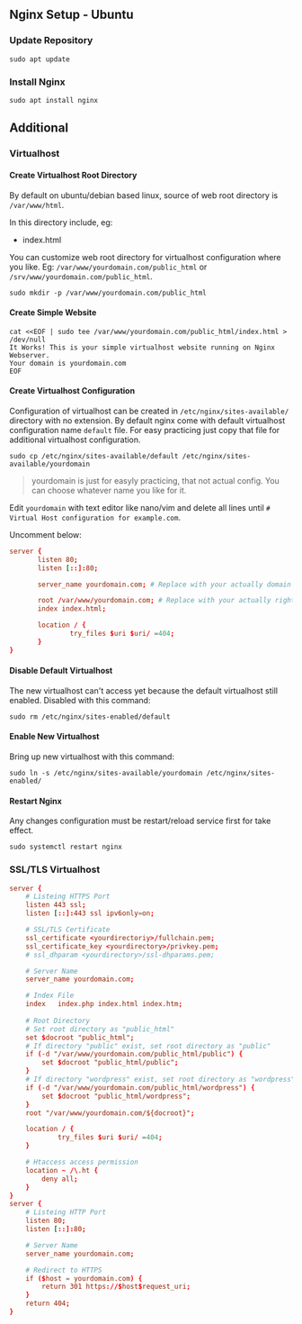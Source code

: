 ## Nginx Setup - Ubuntu

### Update Repository

    sudo apt update

### Install Nginx

    sudo apt install nginx

## Additional
### Virtualhost
#### Create Virtualhost Root Directory

By default on ubuntu/debian based linux, source of web root directory is `/var/www/html`. 

In this directory include, eg:

- index.html

You can customize web root directory for virtualhost configuration where you like. Eg: `/var/www/yourdomain.com/public_html` or `/srv/www/yourdomain.com/public_html`.

    sudo mkdir -p /var/www/yourdomain.com/public_html

#### Create Simple Website

    cat <<EOF | sudo tee /var/www/yourdomain.com/public_html/index.html > /dev/null
    It Works! This is your simple virtualhost website running on Nginx Webserver.
    Your domain is yourdomain.com
    EOF

#### Create Virtualhost Configuration

Configuration of virtualhost can be created in `/etc/nginx/sites-available/` directory with no extension. By default nginx come with default virtualhost configuration name `default` file. For easy practicing just copy that file for additional virtualhost configuration.

    sudo cp /etc/nginx/sites-available/default /etc/nginx/sites-available/yourdomain

> yourdomain is just for easyly practicing, that not actual config. You can choose whatever name you like for it.

Edit `yourdomain` with text editor like nano/vim and delete all lines until `# Virtual Host configuration for example.com`.

Uncomment below:

```conf
server {
       listen 80;
       listen [::]:80;

       server_name yourdomain.com; # Replace with your actually domain name

       root /var/www/yourdomain.com; # Replace with your actually right directory
       index index.html;

       location / {
               try_files $uri $uri/ =404;
       }
}
```

#### Disable Default Virtualhost

The new virtualhost can't access yet because the default virtualhost still enabled. Disabled with this command:

    sudo rm /etc/nginx/sites-enabled/default

#### Enable New Virtualhost

Bring up new virtualhost with this command:

    sudo ln -s /etc/nginx/sites-available/yourdomain /etc/nginx/sites-enabled/

#### Restart Nginx

Any changes configuration must be restart/reload service first for take effect.

    sudo systemctl restart nginx

### SSL/TLS Virtualhost

```conf
server {
    # Listeing HTTPS Port
    listen 443 ssl;
    listen [::]:443 ssl ipv6only=on;

    # SSL/TLS Certificate
    ssl_certificate <yourdirectoriy>/fullchain.pem;
    ssl_certificate_key <yourdirectory>/privkey.pem;
    # ssl_dhparam <yourdirectory>/ssl-dhparams.pem;

    # Server Name 
    server_name yourdomain.com;

    # Index File
    index   index.php index.html index.htm;
    
    # Root Directory
    # Set root directory as "public_html"
    set $docroot "public_html";
    # If directory "public" exist, set root directory as "public"
    if (-d "/var/www/yourdomain.com/public_html/public") {
        set $docroot "public_html/public";
    }
    # If directory "wordpress" exist, set root directory as "wordpress"
    if (-d "/var/www/yourdomain.com/public_html/wordpress") {
        set $docroot "public_html/wordpress";
    }
    root "/var/www/yourdomain.com/${docroot}";

    location / {
            try_files $uri $uri/ =404;
    }

    # Htaccess access permission
    location ~ /\.ht {
        deny all;
    }
}
server {
    # Listeing HTTP Port
    listen 80;
    listen [::]:80;

    # Server Name 
    server_name yourdomain.com;

    # Redirect to HTTPS
    if ($host = yourdomain.com) {
        return 301 https://$host$request_uri;
    }
    return 404;
}
```

